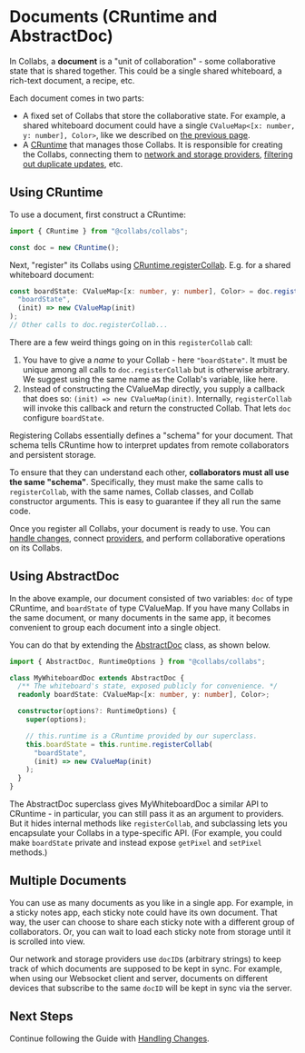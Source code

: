# Documents (CRuntime and AbstractDoc)

In Collabs, a **document** is a "unit of collaboration" - some collaborative state that is shared together. This could be a single shared whiteboard, a rich-text document, a recipe, etc.

Each document comes in two parts:

- A fixed set of Collabs that store the collaborative state. For example, a shared whiteboard document could have a single `CValueMap<[x: number, y: number], Color>`, like we described on [the previous page](./introduction.html#example-whiteboard).
- A [CRuntime](../api/collabs/classes/CRuntime.html) that manages those Collabs. It is responsible for creating the Collabs, connecting them to [network and storage providers](./providers.html), [filtering out duplicate updates](../advanced/updates.html#syncing-documents), etc.

## Using CRuntime

To use a document, first construct a CRuntime:

```ts
import { CRuntime } from "@collabs/collabs";

const doc = new CRuntime();
```

Next, "register" its Collabs using [CRuntime.registerCollab](../api/collabs/classes/CRuntime.html#registerCollab). E.g. for a shared whiteboard document:

```ts
const boardState: CValueMap<[x: number, y: number], Color> = doc.registerCollab(
  "boardState",
  (init) => new CValueMap(init)
);
// Other calls to doc.registerCollab...
```

There are a few weird things going on in this `registerCollab` call:

1. You have to give a _name_ to your Collab - here `"boardState"`. It must be unique among all calls to `doc.registerCollab` but is otherwise arbitrary. We suggest using the same name as the Collab's variable, like here.
2. Instead of constructing the CValueMap directly, you supply a callback that does so: `(init) => new CValueMap(init)`. Internally, `registerCollab` will invoke this callback and return the constructed Collab. That lets `doc` configure `boardState`.

Registering Collabs essentially defines a "schema" for your document. That schema tells CRuntime how to interpret updates from remote collaborators and persistent storage.

To ensure that they can understand each other, **collaborators must all use the same "schema"**. Specifically, they must make the same calls to `registerCollab`, with the same names, Collab classes, and Collab constructor arguments. This is easy to guarantee if they all run the same code.

<!-- > See [Versioning](TODO) for tips on how to migrate schemas over time. -->

Once you register all Collabs, your document is ready to use. You can [handle changes](./handling_changes.html), connect [providers](./providers.html), and perform collaborative operations on its Collabs.

## Using AbstractDoc

In the above example, our document consisted of two variables: `doc` of type CRuntime, and `boardState` of type CValueMap. If you have many Collabs in the same document, or many documents in the same app, it becomes convenient to group each document into a single object.

You can do that by extending the [AbstractDoc](../api/collabs/classes/AbstractDoc.html) class, as shown below.

```ts
import { AbstractDoc, RuntimeOptions } from "@collabs/collabs";

class MyWhiteboardDoc extends AbstractDoc {
  /** The whiteboard's state, exposed publicly for convenience. */
  readonly boardState: CValueMap<[x: number, y: number], Color>;

  constructor(options?: RuntimeOptions) {
    super(options);

    // this.runtime is a CRuntime provided by our superclass.
    this.boardState = this.runtime.registerCollab(
      "boardState",
      (init) => new CValueMap(init)
    );
  }
}
```

The AbstractDoc superclass gives MyWhiteboardDoc a similar API to CRuntime - in particular, you can still pass it as an argument to providers. But it hides internal methods like `registerCollab`, and subclassing lets you encapsulate your Collabs in a type-specific API. (For example, you could make `boardState` private and instead expose `getPixel` and `setPixel` methods.)

## Multiple Documents

You can use as many documents as you like in a single app. For example, in a sticky notes app, each sticky note could have its own document. That way, the user can choose to share each sticky note with a different group of collaborators. Or, you can wait to load each sticky note from storage until it is scrolled into view.

Our network and storage providers use `docID`s (arbitrary strings) to keep track of which documents are supposed to be kept in sync. For example, when using our Websocket client and server, documents on different devices that subscribe to the same `docID` will be kept in sync via the server.

## Next Steps

Continue following the Guide with [Handling Changes](./handling_changes.html).
